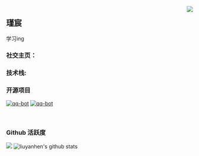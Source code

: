 <img align="right" src="https://count.getloli.com/get/@:liuyanhen?theme=rule34">

## 瑾宸

学习ing

### **社交主页：**

### **技术栈:**

### 开源项目

[![qq-bot](https://github-readme-stats.vercel.app/api/pin/?username=liuyanhen&repo=qq-bot)](https://github.com/liuyanhen/qq-bot)
[![qq-bot](https://github-readme-stats.vercel.app/api/pin/?username=liuyanhen&repo=vue3-electron-serialport)](https://github.com/liuyanhen/vue3-electron-serialport)
<br><br><br>

### Github 活跃度

[![](https://activity-graph.herokuapp.com/graph?username=liuyanhen&theme=dracula)](https://github.com/ashutosh00710/github-readme-activity-graph)
![liuyanhen's github stats](https://github-readme-stats.vercel.app/api?username=liuyanhen&show_icons=true&theme=vue)

